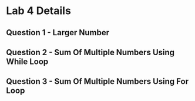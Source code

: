 # Lab 4 Details
## Question 1 - Larger Number
## Question 2 - Sum Of Multiple Numbers Using While Loop
## Question 3 - Sum Of Multiple Numbers Using For Loop
